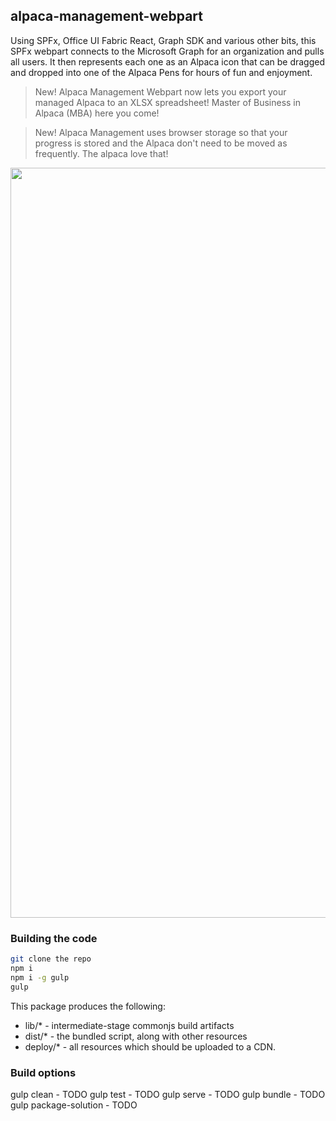 ## alpaca-management-webpart

Using SPFx, Office UI Fabric React, Graph SDK and various other bits, this SPFx webpart connects to the Microsoft Graph for an organization and pulls all users. It then represents each one as an Alpaca icon that can be dragged and dropped into one of the Alpaca Pens for hours of fun and enjoyment. 

> New! Alpaca Management Webpart now lets you export your managed Alpaca to an XLSX spreadsheet! Master of Business in Alpaca (MBA) here you come!

> New! Alpaca Management uses browser storage so that your progress is stored and the Alpaca don't need to be moved as frequently. The alpaca love that!

<p align="center">
  <img src="https://github.com/spithappens/alpaca-management-webpart/blob/master/AlpacaManagementScreenshot-4.png?raw=true" width="1200">
</p>

### Building the code

```bash
git clone the repo
npm i
npm i -g gulp
gulp
```

This package produces the following:

* lib/* - intermediate-stage commonjs build artifacts
* dist/* - the bundled script, along with other resources
* deploy/* - all resources which should be uploaded to a CDN.

### Build options

gulp clean - TODO
gulp test - TODO
gulp serve - TODO
gulp bundle - TODO
gulp package-solution - TODO

